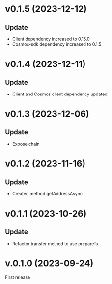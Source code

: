 # v0.1.5 (2023-12-12)

## Update

- Client dependency increased to 0.16.0
- Cosmos-sdk dependency increased to 0.1.5

# v0.1.4 (2023-12-11)

## Update

- Client and Cosmos client dependency updated

# v0.1.3 (2023-12-06)

## Update

- Expose chain

# v0.1.2 (2023-11-16)

## Update

- Created method getAddressAsync

# v0.1.1 (2023-10-26)

## Update

- Refactor transfer method to use prepareTx

# v.0.1.0 (2023-09-24)

First release
